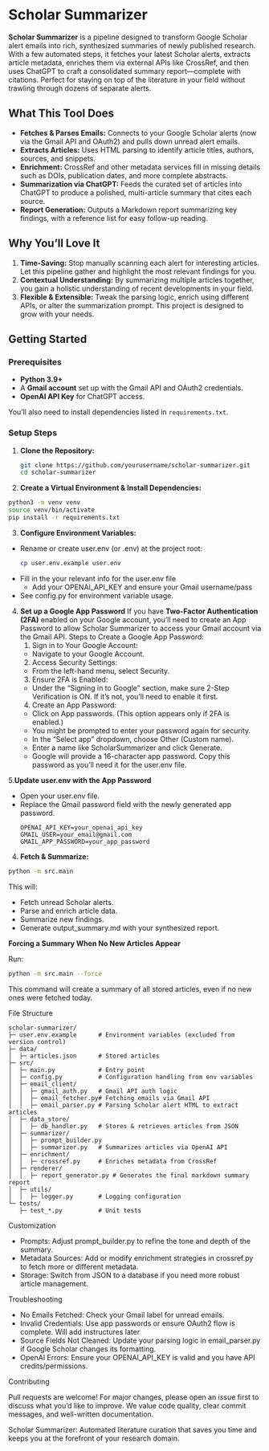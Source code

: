 # Scholar Summarizer

**Scholar Summarizer** is a pipeline designed to transform Google Scholar alert emails into rich, synthesized summaries of newly published research. With a few automated steps, it fetches your latest Scholar alerts, extracts article metadata, enriches them via external APIs like CrossRef, and then uses ChatGPT to craft a consolidated summary report—complete with citations. Perfect for staying on top of the literature in your field without trawling through dozens of separate alerts.

## What This Tool Does

- **Fetches & Parses Emails:** Connects to your Google Scholar alerts (now via the Gmail API and OAuth2) and pulls down unread alert emails.
- **Extracts Articles:** Uses HTML parsing to identify article titles, authors, sources, and snippets.
- **Enrichment:** CrossRef and other metadata services fill in missing details such as DOIs, publication dates, and more complete abstracts.
- **Summarization via ChatGPT:** Feeds the curated set of articles into ChatGPT to produce a polished, multi-article summary that cites each source.
- **Report Generation:** Outputs a Markdown report summarizing key findings, with a reference list for easy follow-up reading.

## Why You’ll Love It

1. **Time-Saving:** Stop manually scanning each alert for interesting articles. Let this pipeline gather and highlight the most relevant findings for you.
2. **Contextual Understanding:** By summarizing multiple articles together, you gain a holistic understanding of recent developments in your field.
3. **Flexible & Extensible:** Tweak the parsing logic, enrich using different APIs, or alter the summarization prompt. This project is designed to grow with your needs.

## Getting Started

### Prerequisites

- **Python 3.9+**  
- A **Gmail account** set up with the Gmail API and OAuth2 credentials.
- **OpenAI API Key** for ChatGPT access.

You’ll also need to install dependencies listed in `requirements.txt`.

### Setup Steps

1. **Clone the Repository:**
   ```bash
   git clone https://github.com/yourusername/scholar-summarizer.git
   cd scholar-summarizer
   ```
2.	**Create a Virtual Environment & Install Dependencies:**
   ```bash
   python3 -m venv venv
   source venv/bin/activate
   pip install -r requirements.txt
   ```

3. **Configure Environment Variables:**
- Rename or create user.env (or .env) at the project root:
   ```bash
   cp user.env.example user.env
   ```
- Fill in the your relevant info for the user.env file
   - Add your OPENAI_API_KEY and ensure your Gmail username/pass
- See config.py for environment variable usage.

4. **Set up a Google App Password**
If you have **Two-Factor Authentication (2FA)** enabled on your Google account, you’ll need to create an App Password to allow Scholar Summarizer to access your Gmail account via the Gmail API.
Steps to Create a Google App Password:
	1.	Sign in to Your Google Account:
   - Navigate to your Google Account.
	2.	Access Security Settings:
   - From the left-hand menu, select Security.
	3.	Ensure 2FA is Enabled:
	- Under the “Signing in to Google” section, make sure 2-Step Verification is ON. If it’s not, you’ll need to enable it first.
	4.	Create an App Password:
	- Click on App passwords. (This option appears only if 2FA is enabled.)
	- You might be prompted to enter your password again for security.
	- In the “Select app” dropdown, choose Other (Custom name).
	- Enter a name like ScholarSummarizer and click Generate.
	- Google will provide a 16-character app password. Copy this password as you’ll need it for the user.env file.

5.**Update user.env with the App Password**
- Open your user.env file.
- Replace the Gmail password field with the newly generated app password.
   ```env
   OPENAI_API_KEY=your_openai_api_key
   GMAIL_USER=your_email@gmail.com
   GMAIL_APP_PASSWORD=your_app_password
   ```

4.	**Fetch & Summarize:**
   ```bash
   python -m src.main
   ```
This will:
- Fetch unread Scholar alerts.
- Parse and enrich article data.
- Summarize new findings.
- Generate output_summary.md with your synthesized report.

**Forcing a Summary When No New Articles Appear**

Run:
   ```bash
   python -m src.main --force
   ```
This command will create a summary of all stored articles, even if no new ones were fetched today.

File Structure
```
scholar-summarizer/
├─ user.env.example      # Environment variables (excluded from version control)
├─ data/
│  ├─ articles.json      # Stored articles
├─ src/
│  ├─ main.py            # Entry point
│  ├─ config.py          # Configuration handling from env variables
│  ├─ email_client/
│  │  ├─ gmail_auth.py   # Gmail API auth logic
│  │  ├─ email_fetcher.py# Fetching emails via Gmail API
│  │  ├─ email_parser.py # Parsing Scholar alert HTML to extract articles
│  ├─ data_store/
│  │  ├─ db_handler.py   # Stores & retrieves articles from JSON
│  ├─ summarizer/
│  │  ├─ prompt_builder.py
│  │  ├─ summarizer.py   # Summarizes articles via OpenAI API
│  ├─ enrichment/
│  │  ├─ crossref.py     # Enriches metadata from CrossRef
│  ├─ renderer/
│  │  ├─ report_generator.py # Generates the final markdown summary report
│  ├─ utils/
│  │  ├─ logger.py       # Logging configuration
└─ tests/
   ├─ test_*.py          # Unit tests
```

Customization
- Prompts: Adjust prompt_builder.py to refine the tone and depth of the summary.
- Metadata Sources: Add or modify enrichment strategies in crossref.py to fetch more or different metadata.
- Storage: Switch from JSON to a database if you need more robust article management.

Troubleshooting
- No Emails Fetched: Check your Gmail label for unread emails.
- Invalid Credentials: Use app passwords or ensure OAuth2 flow is complete. Will add instructures later
- Source Fields Not Cleaned: Update your parsing logic in email_parser.py if Google Scholar changes its formatting.
- OpenAI Errors: Ensure your OPENAI_API_KEY is valid and you have API credits/permissions.

Contributing

Pull requests are welcome! For major changes, please open an issue first to discuss what you’d like to improve. We value code quality, clear commit messages, and well-written documentation.

Scholar Summarizer: Automated literature curation that saves you time and keeps you at the forefront of your research domain.

